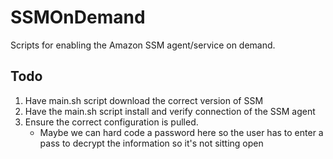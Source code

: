 # SSMOnDemand
Scripts for enabling the Amazon SSM agent/service on demand.



## Todo
1. Have main.sh script download the correct version of SSM
2. Have the main.sh script install and verify connection of the SSM agent
3. Ensure the correct configuration is pulled.
    - Maybe we can hard code a password here so the user has to enter a pass to decrypt the information so it's not sitting open
